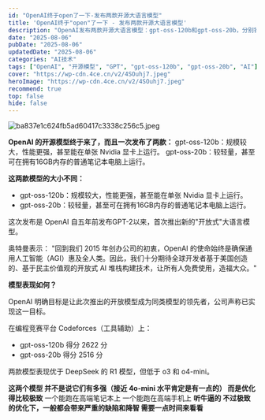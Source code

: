 ```yaml
---
id: "OpenAI终于open了一下-发布两款开源大语言模型"
title: 'OpenAI终于"open"了一下 - 发布两款开源大语言模型'
description: "OpenAI发布两款开源大语言模型：gpt-oss-120b和gpt-oss-20b，分别针对高性能和轻量化场景优化"
date: "2025-08-06"
pubDate: "2025-08-06"
updatedDate: "2025-08-06"
categories: "AI技术"
tags: ["OpenAI", "开源模型", "GPT", "gpt-oss-120b", "gpt-oss-20b", "AI"]
cover: "https://wp-cdn.4ce.cn/v2/4SOuhj7.jpeg"
heroImage: "https://wp-cdn.4ce.cn/v2/4SOuhj7.jpeg"
recommend: true
top: false
hide: false
---
```


![ba837e1c624fb5ad60417c3338c256c5.jpeg](https://wp-cdn.4ce.cn/v2/4SOuhj7.jpeg)

**OpenAI 的开源模型终于来了，而且一次发布了两款：**
gpt-oss-120b：规模较大，性能更强，甚至能在单张 Nvidia 显卡上运行。
gpt-oss-20b：较轻量，甚至可在拥有16GB内存的普通笔记本电脑上运行。

**这两款模型的大小不同：**
- gpt-oss-120b：规模较大，性能更强，甚至能在单张 Nvidia 显卡上运行。
- gpt-oss-20b：较轻量，甚至可在拥有16GB内存的普通笔记本电脑上运行。

这次发布是 OpenAI 自五年前发布GPT-2以来，首次推出新的"开放式"大语言模型。

奥特曼表示：
"回到我们 2015 年创办公司的初衷，OpenAI 的使命始终是确保通用人工智能（AGI）惠及全人类。因此，我们十分期待全球开发者基于美国创造的、基于民主价值观的开放式 AI 堆栈构建技术，让所有人免费使用，造福大众。"

**模型表现如何？**

OpenAI 明确目标是让此次推出的开放模型成为同类模型的领先者，公司声称已实现这一目标。

在编程竞赛平台 Codeforces（工具辅助）上：
- gpt-oss-120b 得分 2622 分
- gpt-oss-20b 得分 2516 分

两款模型表现优于 DeepSeek 的 R1 模型，但低于 o3 和 o4-mini。

**这两个模型 并不是说它们有多强（接近 4o-mini 水平肯定是有一点的）
而是优化得比较极致**
一个能跑在高端笔记本上
一个能跑在高端手机上
**听牛逼的
不过极致的优化下，一般都会带来严重的缺陷和降智
需要一点时间来看看**
